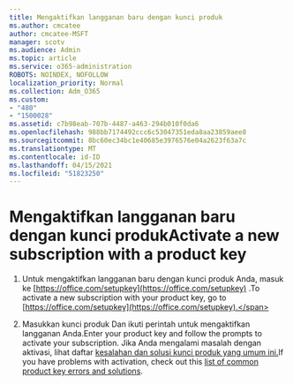 ```yaml
---
title: Mengaktifkan langganan baru dengan kunci produk
ms.author: cmcatee
author: cmcatee-MSFT
manager: scotv
ms.audience: Admin
ms.topic: article
ms.service: o365-administration
ROBOTS: NOINDEX, NOFOLLOW
localization_priority: Normal
ms.collection: Adm_O365
ms.custom:
- "480"
- "1500028"
ms.assetid: c7b98eab-707b-4487-a463-294b010f0da6
ms.openlocfilehash: 988bb7174492ccc6c53047351eda8aa23859aee8
ms.sourcegitcommit: 8bc60ec34bc1e40685e3976576e04a2623f63a7c
ms.translationtype: MT
ms.contentlocale: id-ID
ms.lasthandoff: 04/15/2021
ms.locfileid: "51823250"
---
```

# <a name="activate-a-new-subscription-with-a-product-key"></a><span data-ttu-id="b9910-102">Mengaktifkan langganan baru dengan kunci produk</span><span class="sxs-lookup"><span data-stu-id="b9910-102">Activate a new subscription with a product key</span></span>

1. <span data-ttu-id="b9910-103">Untuk mengaktifkan langganan baru dengan kunci produk Anda, masuk ke [https://office.com/setupkey](https://office.com/setupkey) .</span><span class="sxs-lookup"><span data-stu-id="b9910-103">To activate a new subscription with your product key, go to [https://office.com/setupkey](https://office.com/setupkey).</span></span>

2. <span data-ttu-id="b9910-104">Masukkan kunci produk Dan ikuti perintah untuk mengaktifkan langganan Anda.</span><span class="sxs-lookup"><span data-stu-id="b9910-104">Enter your product key and follow the prompts to activate your subscription.</span></span> <span data-ttu-id="b9910-105">Jika Anda mengalami masalah dengan aktivasi, lihat daftar [kesalahan dan solusi kunci produk yang umum ini.](https://docs.microsoft.com/microsoft-365/commerce/product-key-errors-and-solutions)</span><span class="sxs-lookup"><span data-stu-id="b9910-105">If you have problems with activation, check out this [list of common product key errors and solutions](https://docs.microsoft.com/microsoft-365/commerce/product-key-errors-and-solutions).</span></span>